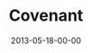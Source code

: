 ---
layout: message
category: message
series: "GoodSex"
title: "Covenant"
date: 2013-05-18-00-00
message_id: 787
audio-description: "Chuck Mingo talks about God's design for good sex. (This message contains adult content.)"
audio: "http://www.crossroads.net/players/media/hq/goodsex_01.mp3"
audio-title: "Covenant"
audio-duration: "53:18"
video-description: "Chuck Mingo talks about God's design for good sex. (This message contains adult content.)"
video-title: "Covenant"
video: "https://s3.amazonaws.com/crossroadsvideomessages/goodsex_01.mp4"
video-poster: "https://www.crossroads.net/uploadedfiles/goodsex-01-still.jpg"
program-description: "Program - WK1 GoodSex"
program: "http://www.crossroads.net/players/media/hq/05_18-19_13Program_LO.pdf"
program-title: "Covenant"
---